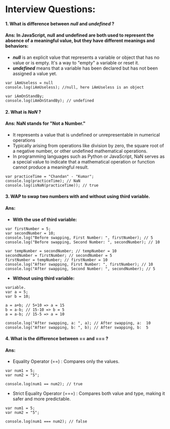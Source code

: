 
# **Interview Questions:**


#### **1.** What is difference between _null_ and _undefined_ ?
#### **Ans:** In JavaScript, null and undefined are both used to represent the absence of a meaningful value, but they have different meanings and behaviors:
- **_null_** is an explicit value that represents a variable or object that has no value or is empty. It's a way to "empty" a variable or reset it.
- **_undefined_** means that a variable has been declared but has not been assigned a value yet.

```
var iAmUseless = null
console.log(iAmUseless); //null, here iAmUseless is an object

var iAmOnStandBy;
console.log(iAmOnStandBy); // undefined
```

#### **2.** What is _NaN_ ?
#### **Ans:** NaN stands for "Not a Number." 
- It represents a value that is undefined or unrepresentable in numerical operations
- Typically arising from operations like division by zero, the square root of a negative number, or other undefined mathematical operations. 
- In programming languages such as Python or JavaScript, NaN serves as a special value to indicate that a mathematical operation or function cannot produce a meaningful result.

```
var practiceTime = "Chandan" - "Kumar";
console.log(practiceTime); // NaN 
console.log(isNaN(practiceTime)); // true

```

#### **3.**  WAP  to swap two numbers with and without using third variable.
#### **Ans:** 
- **With the use of third variable:**
```
var firstNumber = 5;
var secondNumber = 10;
console.log("Before swapping, First Number: ", firstNumber); // 5
console.log("Before swapping, Second Number: ", secondNumber); // 10

var tempNumber = secondNumber; // tempNumber = 10
secondNumber = firstNumber; // secondNumber = 5
firstNumber = tempNumber; // firstNumber = 10
console.log("After swapping, First Number: ", firstNumber); // 10
console.log("After swapping, Second Number: ", secondNumber); // 5

```

- **Without using third variable:**
```
variable.
var a = 5;
var b = 10;

a = a+b; // 5+10 => a = 15
b = a-b; // 15-10 => b = 5
a = a-b; // 15-5 => a = 10

console.log("After swapping, a: ", a); // After swapping, a:  10
console.log("After swapping, b: ", b); // After swapping, b:  5
```
#### **4.**  What is the difference between == and === ?
#### **Ans:** 
- Equality Operator (==) : Compares only the values.
```
var num1 = 5;
var num2 = "5";

console.log(num1 == num2); // true
```
- Strict Equality Operator (===) : Compares both value and type, making it safer and more predictable.
```
var num1 = 5;
var num2 = "5";

console.log(num1 === num2); // false
```